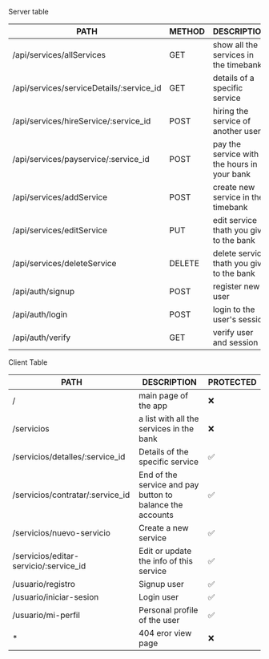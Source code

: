 Server table

|PATH|METHOD|DESCRIPTION|
|----|------|---------|
|/api/services/allServices|GET|show all the services in the timebank|
|/api/services/serviceDetails/:service_id|GET|details of a specific service|
|/api/services/hireService/:service_id|POST|hiring the service of another user|
|/api/services/payservice/:service_id|POST|pay the service with the hours in your bank
|/api/services/addService|POST|create new service in the timebank|
|/api/services/editService|PUT|edit service thath you give to the bank|
|/api/services/deleteService|DELETE|delete service thath you give to the bank|
|/api/auth/signup|POST|register new user|
|/api/auth/login|POST|login to the user's session|
|/api/auth/verify|GET|verify user and session|

Client Table

|PATH|DESCRIPTION|PROTECTED|
|----|------|---------|
|/|main page of the app|❌|
|/servicios|a list with all the services in the bank|❌|
|/servicios/detalles/:service_id|Details of the specific service|✅|
|/servicios/contratar/:service_id|End of the service and pay button to balance the accounts|✅|
|/servicios/nuevo-servicio|Create a new service|✅|
|/servicios/editar-servicio/:service_id|Edit or update the info of this service|✅|
|/usuario/registro|Signup user|✅|
|/usuario/iniciar-sesion|Login user|✅|
|/usuario/mi-perfil|Personal profile of the user|✅|
|*|404 eror view page|❌|